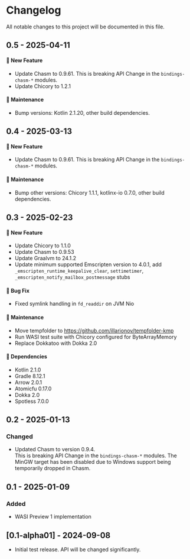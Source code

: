 # Changelog

All notable changes to this project will be documented in this file.

## 0.5 - 2025-04-11

#### 🚀 New Feature

- Update Chasm to 0.9.61. This is breaking API Change in the `bindings-chasm-*` modules.
- Update Chicory to 1.2.1

#### 🔧 Maintenance

- Bump versions: Kotlin 2.1.20, other build dependencies.

## 0.4 - 2025-03-13

#### 🚀 New Feature

- Update Chasm to 0.9.61. This is breaking API Change in the `bindings-chasm-*` modules.

#### 🔧 Maintenance

- Bump other versions: Chicory 1.1.1, kotlinx-io 0.7.0, other build dependencies.

## 0.3 - 2025-02-23

#### 🚀 New Feature

- Update Chicory to 1.1.0
- Update Chasm to 0.9.53
- Update Graalvm to 24.1.2
- Update minimum supported Emscripten version to 4.0.1, add `_emscripten_runtime_keepalive_clear`, `settimetimer`,
  `_emscripten_notify_mailbox_postmessage` stubs

#### 🐛 Bug Fix

- Fixed symlink handling in `fd_readdir` on JVM Nio

#### 🔧 Maintenance

- Move tempfolder to https://github.com/illarionov/tempfolder-kmp
- Run WASI test suite with Chicory configured for ByteArrayMemory 
- Replace Dokkatoo with Dokka 2.0

#### 🤖 Dependencies

- Kotlin 2.1.0
- Gradle 8.12.1
- Arrow 2.0.1
- Atomicfu 0.17.0
- Dokka 2.0
- Spotless 7.0.0

## 0.2 - 2025-01-13

### Changed

- Updated Chasm to version 0.9.4.  
  This is breaking API Change in the `bindings-chasm-*` modules.
  The MinGW target has been disabled due to Windows support being temporarily dropped in Chasm.

## 0.1 - 2025-01-09

### Added

- WASI Preview 1 implementation

## [0.1-alpha01] - 2024-09-08

- Initial test release. API will be changed significantly.
